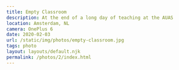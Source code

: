 ```yaml
---
title: Empty Classroom
description: At the end of a long day of teaching at the AUAS
location: Amsterdam, NL
camera: OnePlus 6
date: 2020-02-03
url: /static/img/photos/empty-classroom.jpg
tags: photo
layout: layouts/default.njk
permalink: /photos/2/index.html
---
```

